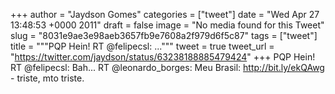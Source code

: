 
+++
author = "Jaydson Gomes"
categories = ["tweet"]
date = "Wed Apr 27 13:48:53 +0000 2011"
draft = false
image = "No media found for this Tweet"
slug = "8031e9ae3e98aeb3657fb9e7608a2f979d6f5c87"
tags = ["tweet"]
title = """PQP Hein! RT @felipecsl: ..."""
tweet = true
tweet_url = "https://twitter.com/jaydson/status/63238188885479424"
+++
PQP Hein! RT @felipecsl: Bah... RT @leonardo_borges: Meu Brasil: http://bit.ly/ekQAwg - triste, mto triste.
